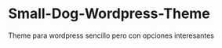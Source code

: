 Small-Dog-Wordpress-Theme
=========================

Theme para wordpress sencillo pero con opciones interesantes
